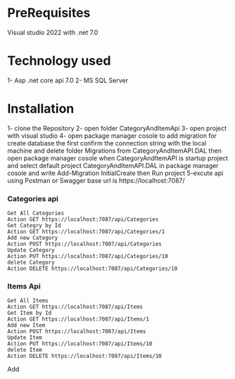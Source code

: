 # PreRequisites
 Visual studio 2022 with .net 7.0
# Technology used 
  1- Asp .net core api 7.0
  2- MS SQL Server
# Installation
 1- clone the Repository
 2- open folder CategoryAndItemApi
 3- open project with visual studio
 4- open package manager cosole to add migration for create database the first confirm the connection string with the local machine 
 and delete folder Migrations from CategoryAndItemAPI.DAL then open package manager cosole when CategoryAndItemAPI is startup project
 and select default project CategoryAndItemAPI.DAL in package manager cosole and write Add-Migration InitialCreate then Run project
 5-excute api using Postman or Swagger base url is https://localhost:7087/
   ### Categories api
    Get All Categories
    Action GET https://localhost:7087/api/Categories
    Get Categry by Id
    Action GET https://localhost:7087/api/Categories/1
    Add new Category
    Action POST https://localhost:7087/api/Categories
    Update Category
    Action PUT https://localhost:7087/api/Categories/10
    delete Category
    Action DELETE https://localhost:7087/api/Categories/10
   ### Items Api
    Get All Items
    Action GET https://localhost:7087/api/Items
    Get Item by Id
    Action GET https://localhost:7087/api/Items/1
    Add new Item
    Action POST https://localhost:7087/api/Items
    Update Item
    Action PUT https://localhost:7087/api/Items/10
    delete Item
    Action DELETE https://localhost:7087/api/Items/10

    
    
Add
